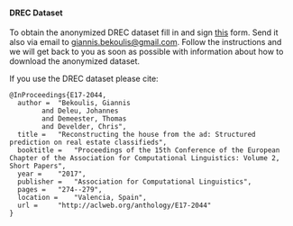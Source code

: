 #### DREC Dataset ####

To obtain the anonymized DREC dataset fill in and sign [this](https://github.com/bekou/ad_data/raw/master/agreement/data-agreement.pdf) form. Send it also via email to giannis.bekoulis@gmail.com. Follow the instructions and we will get back to you as soon as possible with information about how to download the anonymized dataset. 

If you use the DREC dataset please cite:

```  
@InProceedings{E17-2044,
  author = 	"Bekoulis, Giannis
		and Deleu, Johannes
		and Demeester, Thomas
		and Develder, Chris",
  title = 	"Reconstructing the house from the ad: Structured prediction on real estate classifieds",
  booktitle = 	"Proceedings of the 15th Conference of the European Chapter of the Association for Computational Linguistics: Volume 2, Short Papers",
  year = 	"2017",
  publisher = 	"Association for Computational Linguistics",
  pages = 	"274--279",
  location = 	"Valencia, Spain",
  url = 	"http://aclweb.org/anthology/E17-2044"
}
```
